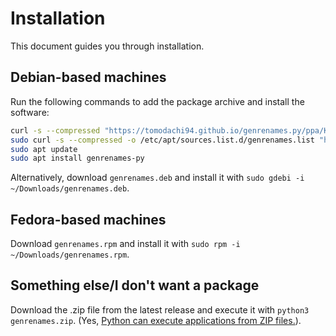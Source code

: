 # Installation

This document guides you through installation.

## Debian-based machines

Run the following commands to add the package archive and install the software:

```sh
curl -s --compressed "https://tomodachi94.github.io/genrenames.py/ppa/KEY.gpg" | sudo apt-key add -
sudo curl -s --compressed -o /etc/apt/sources.list.d/genrenames.list "https://tomodachi94.github.io/genrenames.py/ppa/deb/main.list"
sudo apt update
sudo apt install genrenames-py
```

Alternatively, download `genrenames.deb` and install it with `sudo gdebi -i ~/Downloads/genrenames.deb`.

## Fedora-based machines

Download `genrenames.rpm` and install it with `sudo rpm -i ~/Downloads/genrenames.rpm`.

## Something else/I don't want a package

Download the .zip file from the latest release and execute it with `python3 genrenames.zip`. (Yes, [Python can execute applications from ZIP files.](https://docs.python.org/3/library/zipapp.html)).
